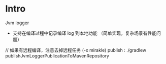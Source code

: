 

# Intro

Jvm logger
- 支持在编译过程中记录编译 log 到本地功能 （简单实现，复杂场景有性能问题）

// 如果有远程编译，注意去掉远程任务 (-x mirakle)
publish : ./gradlew publishJvmLoggerPublicationToMavenRepository 

